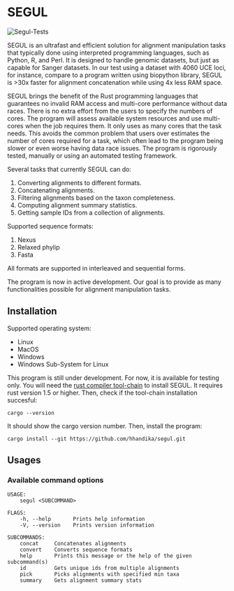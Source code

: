 # SEGUL

![Segul-Tests](https://github.com/hhandika/segul/workflows/Segul-Tests/badge.svg)

SEGUL is an ultrafast and efficient solution for alignment manipulation tasks that typically done using interpreted programming languages, such as Python, R, and Perl. It is designed to handle genomic datasets, but just as capable for Sanger datasets. In our test using a dataset with 4060 UCE loci, for instance, compare to a program written using biopython library, SEGUL is >30x faster for alignment concatenation while using 4x less RAM space. 

SEGUL brings the benefit of the Rust programming languages that guarantees no invalid RAM access and multi-core performance without data races. There is no extra effort from the users to specify the numbers of cores. The program will assess available system resources and use multi-cores when the job requires them. It only uses as many cores that the task needs. This avoids the common problem that users over estimates the number of cores required for a task, which often lead to the program being slower or even worse having data race issues. The program is rigorously tested, manually or using an automated testing framework.

Several tasks that currently SEGUL can do:

1. Converting alignments to different formats.
2. Concatenating alignments.
3. Filtering alignments based on the taxon completeness.
4. Computing alignment summary statistics.
5. Getting sample IDs from a collection of alignments.

Supported sequence formats:
1. Nexus
2. Relaxed phylip
3. Fasta

All formats are supported in interleaved and sequential forms. 

The program is now in active development. Our goal is to provide as many functionalities possible for alignment manipulation tasks.

## Installation

Supported operating system:

- Linux
- MacOS
- Windows
- Windows Sub-System for Linux

This program is still under development. For now, it is available for testing only. You will need the [rust compiler tool-chain](https://www.rust-lang.org/learn/get-started) to install SEGUL. It requires rust version 1.5 or higher. Then, check if the tool-chain installation succesful:

```{Bash}
cargo --version
```
It should show the cargo version number. Then, install the program:

```{Bash}
cargo install --git https://github.com/hhandika/segul.git
```

## Usages

### Available command options

```{Bash}
USAGE:
    segul <SUBCOMMAND>

FLAGS:
    -h, --help       Prints help information
    -V, --version    Prints version information

SUBCOMMANDS:
    concat     Concatenates alignments
    convert    Converts sequence formats
    help       Prints this message or the help of the given subcommand(s)
    id         Gets unique ids from multiple alignments
    pick       Picks alignments with specified min taxa
    summary    Gets alignment summary stats
```

